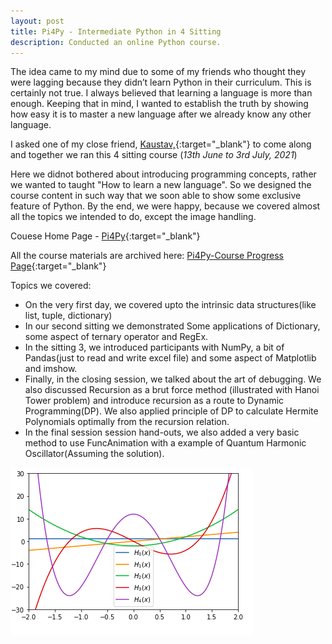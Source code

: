 ```yaml
---
layout: post
title: Pi4Py - Intermediate Python in 4 Sitting
description: Conducted an online Python course.
---
```


The idea came to my mind due to some of my friends who thought they were lagging because they didn’t learn Python in their curriculum. This is certainly not true. I always believed that learning a language is more than enough. Keeping that in mind, I wanted to establish the truth by showing how easy it is to master a new language after we already know any other language. 

I asked one of my close friend, [Kaustav,](https://www.linkedin.com/in/commandantekaustav/){:target="_blank"} to come along and together we ran this 4 sitting course (_13th June to 3rd July, 2021_) 

Here we didnot bothered about introducing programming concepts, rather we wanted to taught "How to learn a new language". So we designed the course content in such way that we soon able to show some exclusive feature of Python. By the end, we were happy, because we covered almost all the topics we intended to do, except the image handling. 

Couese Home Page - [Pi4Py](https://pi4py.netlify.app/){:target="_blank"}

All the course materials are archived here: [Pi4Py-Course Progress Page](https://pi4py.netlify.app/course-home){:target="_blank"}

Topics we covered:

 - On the very first day, we covered upto the intrinsic data structures(like list, tuple, dictionary)
 - In our second sitting we demonstrated Some applications of Dictionary, some aspect of ternary operator and RegEx.
 - In the sitting 3, we introduced participants with NumPy, a bit of Pandas(just to read and write excel file) and some aspect of Matplotlib and imshow.
 - Finally, in the closing session, we talked about the art of debugging. We also discussed Recursion as a brut force method (illustrated with Hanoi Tower problem) and introduce recursion as a route to Dynamic Programming(DP). We also applied principle of DP to calculate Hermite Polynomials optimally from the recursion relation.
 - In the final session session hand-outs, we also added a very basic method to use FuncAnimation with a example of Quantum Harmonic Oscillator(Assuming the solution).


![hermite](/assets/images/hermite.png)
 
